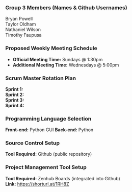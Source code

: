 

### Group 3 Members (Names & Github Usernames)

Bryan Powell  
Taylor Oldham  
Nathaniel Wilson  
Timothy Faupusa  

### Proposed Weekly Meeting Schedule

- **Official Meeting Time:** Sundays @ 1:30pm
- **Additional Meeting Time:** Wednesdays @ 5:00pm

### Scrum Master Rotation Plan ###

**Sprint 1:**  
**Sprint 2:**  
**Sprint 3:**   
**Sprint 4:**   

### Programming Language Selection

**Front-end:** Python GUI
**Back-end:** Python

### Source Control Setup

**Tool Required:** Github (public repository)  

### Project Management Tool Setup

**Tool Required:** Zenhub Boards (integrated into Github)  
**Link:** https://shorturl.at/1RH8Z
